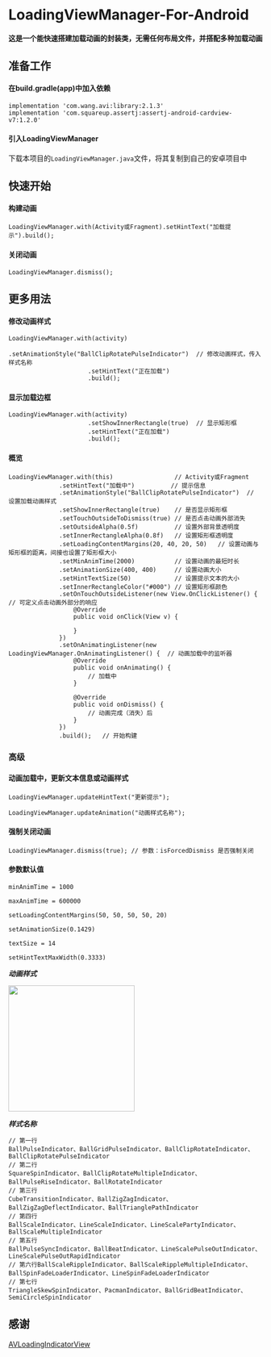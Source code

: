 # LoadingViewManager-For-Android

**这是一个能快速搭建加载动画的封装类，无需任何布局文件，并搭配多种加载动画**

## 准备工作

#### 在build.gradle(app)中加入依赖

  ```
  implementation 'com.wang.avi:library:2.1.3'
  implementation 'com.squareup.assertj:assertj-android-cardview-v7:1.2.0'
  ```
  
#### 引入LoadingViewManager

  下载本项目的```LoadingViewManager.java```文件，将其复制到自己的安卓项目中
  
  
## 快速开始

#### 构建动画

  ```
  LoadingViewManager.with(Activity或Fragment).setHintText("加载提示").build();
  ```
  
#### 关闭动画

  ```
  LoadingViewManager.dismiss();
  ```


## 更多用法

#### 修改动画样式

  ```
  LoadingViewManager.with(activity)
                        .setAnimationStyle("BallClipRotatePulseIndicator")  // 修改动画样式，传入样式名称
                        .setHintText("正在加载")
                        .build();
  ```
  
#### 显示加载边框

  ```
  LoadingViewManager.with(activity)
                        .setShowInnerRectangle(true)  // 显示矩形框
                        .setHintText("正在加载")
                        .build();
  ```
    
    
#### 概览

  ```
  LoadingViewManager.with(this)                 // Activity或Fragment
                .setHintText("加载中")          // 提示信息
                .setAnimationStyle("BallClipRotatePulseIndicator")  // 设置加载动画样式
                .setShowInnerRectangle(true)    // 是否显示矩形框
                .setTouchOutsideToDismiss(true) // 是否点击动画外部消失
                .setOutsideAlpha(0.5f)          // 设置外部背景透明度
                .setInnerRectangleAlpha(0.8f)   // 设置矩形框透明度
                .setLoadingContentMargins(20, 40, 20, 50)   // 设置动画与矩形框的距离，间接也设置了矩形框大小
                .setMinAnimTime(2000)           // 设置动画的最短时长
                .setAnimationSize(400, 400)     // 设置动画大小
                .setHintTextSize(50)            // 设置提示文本的大小
                .setInnerRectangleColor("#000") // 设置矩形框颜色
                .setOnTouchOutsideListener(new View.OnClickListener() { // 可定义点击动画外部分的响应
                    @Override
                    public void onClick(View v) {
                        
                    }
                })
                .setOnAnimatingListener(new LoadingViewManager.OnAnimatingListener() {  // 动画加载中的监听器
                    @Override
                    public void onAnimating() {
                        // 加载中
                    }

                    @Override
                    public void onDismiss() {
                        // 动画完成（消失）后
                    }
                })
                .build();   // 开始构建
  ```

### 高级

#### 动画加载中，更新文本信息或动画样式
  
  ```
  LoadingViewManager.updateHintText("更新提示");
  
  LoadingViewManager.updateAnimation("动画样式名称");
  ```
  
#### 强制关闭动画

  ```
  LoadingViewManager.dismiss(true); // 参数：isForcedDismiss 是否强制关闭
  ```

#### 参数默认值

```
minAnimTime = 1000

maxAnimTime = 600000

setLoadingContentMargins(50, 50, 50, 50, 20)

setAnimationSize(0.1429)

textSize = 14

setHintTextMaxWidth(0.3333)
```

***动画样式***

<img src="https://raw.githubusercontent.com/hanzhanbing/AVLoadingIndicatorView/master/screenshots/avi.gif" width="250px" />

***样式名称***

```
// 第一行
BallPulseIndicator、BallGridPulseIndicator、BallClipRotateIndicator、BallClipRotatePulseIndicator
// 第二行
SquareSpinIndicator、BallClipRotateMultipleIndicator、BallPulseRiseIndicator、BallRotateIndicator
// 第三行
CubeTransitionIndicator、BallZigZagIndicator、BallZigZagDeflectIndicator、BallTrianglePathIndicator
// 第四行
BallScaleIndicator、LineScaleIndicator、LineScalePartyIndicator、BallScaleMultipleIndicator
// 第五行
BallPulseSyncIndicator、BallBeatIndicator、LineScalePulseOutIndicator、LineScalePulseOutRapidIndicator
// 第六行BallScaleRippleIndicator、BallScaleRippleMultipleIndicator、BallSpinFadeLoaderIndicator、LineSpinFadeLoaderIndicator
// 第七行
TriangleSkewSpinIndicator、PacmanIndicator、BallGridBeatIndicator、SemiCircleSpinIndicator
```

## 感谢

  [AVLoadingIndicatorView](https://github.com/hanzhanbing/AVLoadingIndicatorView)
